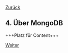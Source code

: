 [Zurück](03_Ueber_PostgreSQL.md)

## 4. Über MongoDB

+++Platz für Content+++

[Weiter](05_Vergleich_der_JSON_Verarbeitung.md)

